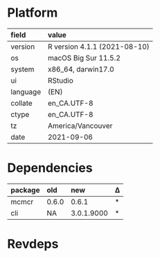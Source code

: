 # Platform

|field    |value                        |
|:--------|:----------------------------|
|version  |R version 4.1.1 (2021-08-10) |
|os       |macOS Big Sur 11.5.2         |
|system   |x86_64, darwin17.0           |
|ui       |RStudio                      |
|language |(EN)                         |
|collate  |en_CA.UTF-8                  |
|ctype    |en_CA.UTF-8                  |
|tz       |America/Vancouver            |
|date     |2021-09-06                   |

# Dependencies

|package |old   |new        |Δ  |
|:-------|:-----|:----------|:--|
|mcmcr   |0.6.0 |0.6.1      |*  |
|cli     |NA    |3.0.1.9000 |*  |

# Revdeps

